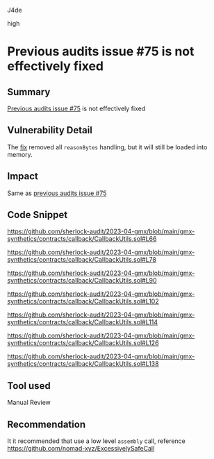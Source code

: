 J4de

high

# Previous audits issue #75 is not effectively fixed

## Summary

[Previous audits issue #75](https://github.com/sherlock-audit/2023-02-gmx-judging/issues/75) is not effectively fixed

## Vulnerability Detail

The [fix](https://github.com/gmx-io/gmx-synthetics/commit/b0bac262191f4f96edc9606192d2e4abfa043dc3) removed all `reasonBytes` handling, but it will still be loaded into memory.

## Impact

Same as [previous audits issue #75](https://github.com/sherlock-audit/2023-02-gmx-judging/issues/75)

## Code Snippet

https://github.com/sherlock-audit/2023-04-gmx/blob/main/gmx-synthetics/contracts/callback/CallbackUtils.sol#L66

https://github.com/sherlock-audit/2023-04-gmx/blob/main/gmx-synthetics/contracts/callback/CallbackUtils.sol#L78

https://github.com/sherlock-audit/2023-04-gmx/blob/main/gmx-synthetics/contracts/callback/CallbackUtils.sol#L90

https://github.com/sherlock-audit/2023-04-gmx/blob/main/gmx-synthetics/contracts/callback/CallbackUtils.sol#L102

https://github.com/sherlock-audit/2023-04-gmx/blob/main/gmx-synthetics/contracts/callback/CallbackUtils.sol#L114

https://github.com/sherlock-audit/2023-04-gmx/blob/main/gmx-synthetics/contracts/callback/CallbackUtils.sol#L126

https://github.com/sherlock-audit/2023-04-gmx/blob/main/gmx-synthetics/contracts/callback/CallbackUtils.sol#L138

## Tool used

Manual Review

## Recommendation

It it recommended that use a low level `assembly` call, reference https://github.com/nomad-xyz/ExcessivelySafeCall